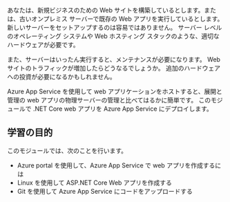 あなたは、新規ビジネスのための Web サイトを構築しているとします。または、古いオンプレミス サーバーで既存の Web アプリを実行しているとします。 新しいサーバーをセットアップするのは容易ではありません。 サーバー レベルのオペレーティング システムや Web ホスティング スタックのような、適切なハードウェアが必要です。

また、サーバーはいったん実行すると、メンテナンスが必要になります。 Web サイトのトラフィックが増加したらどうなるでしょうか。 追加のハードウェアへの投資が必要になるかもしれません。

Azure App Service を使用して web アプリケーションをホストすると、展開と管理の web アプリの物理サーバーの管理と比べてはるかに簡単です。 このモジュールで .NET Core web アプリを Azure App Service にデプロイします。

## <a name="learning-objectives"></a>学習の目的

このモジュールでは、次のことを行います。

- Azure portal を使用して、Azure App Service で web アプリを作成するには
- Linux を使用して ASP.NET Core Web アプリを作成する
- Git を使用して Azure App Service にコードをアップロードする
